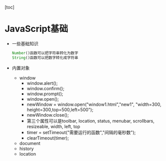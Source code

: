 [toc]

# JavaScript基础

- 一些基础知识

  ```js
  Number()函数可以把字符串转化为数字
  String()函数可以把数字转化成字符串
  ```

- 内置对象

  - window
    - window.alert();
    - window.confirm();
    - window.prompt();
    - window.open();
    - newWindow = window.open("window1.html","new1", "width=300, height=300,top=500,left=500");
    - newWindow.close();
    - 第三个属性可以是toolbar, location, status, menubar, scrollbars, resizeable, width, left, top
    - timer = setTimeout("需要运行的函数","间隔的毫秒数");
    - clearTimeout(timer);
  - document
  - history
  - location